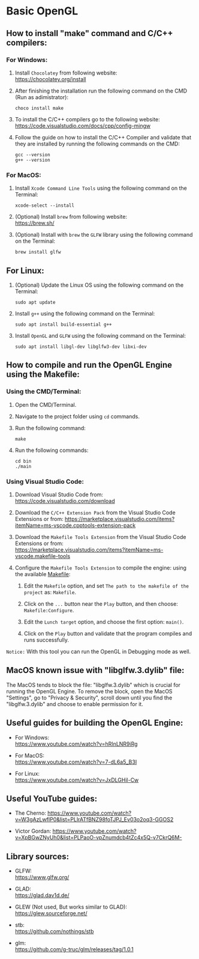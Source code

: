 # Basic OpenGL


## How to install "make" command and C/C++ compilers:


### For Windows:

1. Install `Chocolatey` from following website: \
   https://chocolatey.org/install

2. After finishing the installation run the following command on the CMD (Run as adimistrator):
   ```
   choco install make
   ```

3. To install the C/C++ compilers go to the following website: \
   https://code.visualstudio.com/docs/cpp/config-mingw

4. Follow the guide on how to install the C/C++ Compiler and validate that they are installed by running the following commands on the CMD:
   ```
   gcc --version
   g++ --version
   ```


### For MacOS:

1. Install `Xcode Command Line Tools` using the following command on the Terminal:
   ```
   xcode-select --install
   ```

2. (Optional) Install `brew` from following website: \
   https://brew.sh/

3. (Optional) Install with `brew` the `GLFW` library using the following command on the Terminal:
   ```
   brew install glfw
   ```


## For Linux:

1. (Optional) Update the Linux OS using the following command on the Terminal:
   ```
   sudo apt update
   ```

2. Install `g++` using the following command on the Terminal:
   ```
   sudo apt install build-essential g++
   ```

3. Install `OpenGL` and `GLFW` using the following command on the Terminal:
   ```
   sudo apt install libgl-dev libglfw3-dev libxi-dev
   ```


## How to compile and run the OpenGL Engine using the Makefile:


### Using the CMD/Terminal:

1. Open the CMD/Terminal.

2. Navigate to the project folder using `cd` commands.

3. Run the following command:
   ```
   make
   ```

4. Run the following commands:
   ```
   cd bin
   ./main
   ```


### Using Visual Studio Code:

1. Download Visual Studio Code from: \
   https://code.visualstudio.com/download

2. Download the `C/C++ Extension Pack` from the Visual Studio Code Extensions or from:
   https://marketplace.visualstudio.com/items?itemName=ms-vscode.cpptools-extension-pack

3. Download the `Makefile Tools Extension` from the Visual Studio Code Extensions or from: \
   https://marketplace.visualstudio.com/items?itemName=ms-vscode.makefile-tools

4. Configure the `Makefile Tools Extension` to compile the engine: using the available [Makefile](Makefile):

   1. Edit the `Makefile` option, and set `The path to the makefile of the project` as: `Makefile`.

   2. Click on the `...` button near the `Play` button, and then choose: `Makefile:Configure`.

   3. Edit the `Lunch target` option, and choose the first option: `main()`.

   4. Click on the `Play` button and validate that the program compiles and runs successfully.

`Notice:` With this tool you can run the OpenGL in Debugging mode as well.


## MacOS known issue with "libglfw.3.dylib" file:

The MacOS tends to block the file: "libglfw.3.dylib" which is crucial for running the OpenGL Engine. 
To remove the block, open the MacOS "Settings", go to "Privacy & Security", scroll down until you find the "libglfw.3.dylib" and choose to enable permission for it.


## Useful guides for building the OpenGL Engine:

- For Windows: \
  https://www.youtube.com/watch?v=hRInLNR9iRg

- For MacOS: \
  https://www.youtube.com/watch?v=7-dL6a5_B3I

- For Linux: \
  https://www.youtube.com/watch?v=JxDLGHil-Cw


## Useful YouTube guides:

- The Cherno: https://www.youtube.com/watch?v=W3gAzLwfIP0&list=PLlrATfBNZ98foTJPJ_Ev03o2oq3-GGOS2

- Victor Gordan: https://www.youtube.com/watch?v=XpBGwZNyUh0&list=PLPaoO-vpZnumdcb4tZc4x5Q-v7CkrQ6M-


## Library sources:

- GLFW: \
  https://www.glfw.org/

- GLAD: \
  https://glad.dav1d.de/

- GLEW (Not used, But works similar to GLAD): \
  https://glew.sourceforge.net/

- stb: \
  https://github.com/nothings/stb

- glm: \
  https://github.com/g-truc/glm/releases/tag/1.0.1
